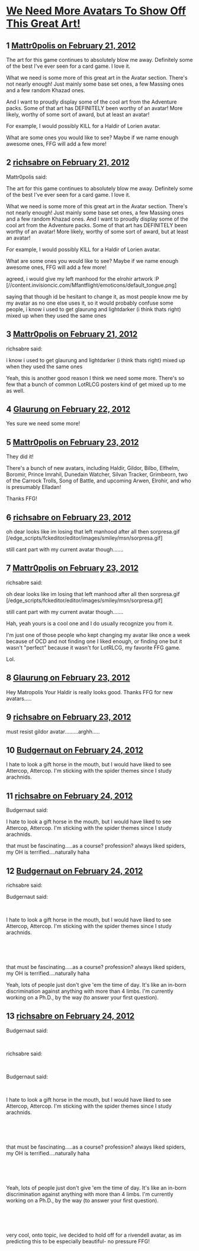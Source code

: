 # [We Need More Avatars To Show Off This Great Art!](https://community.fantasyflightgames.com/topic/60786-we-need-more-avatars-to-show-off-this-great-art/)

## 1 [Mattr0polis on February 21, 2012](https://community.fantasyflightgames.com/topic/60786-we-need-more-avatars-to-show-off-this-great-art/?do=findComment&comment=597118)

The art for this game continues to absolutely blow me away. Definitely some of the best I've ever seen for a card game. I love it.

What we need is some more of this great art in the Avatar section. There's not nearly enough! Just mainly some base set ones, a few Massing ones and a few random Khazad ones.

And I want to proudly display some of the cool art from the Adventure packs. Some of that art has DEFINITELY been worthy of an avatar! More likely, worthy of some sort of award, but at least an avatar!

For example, I would possibly KILL for a Haldir of Lorien avatar.

What are some ones you would like to see? Maybe if we name enough awesome ones, FFG will add a few more!

## 2 [richsabre on February 21, 2012](https://community.fantasyflightgames.com/topic/60786-we-need-more-avatars-to-show-off-this-great-art/?do=findComment&comment=597121)

Mattr0polis said:

The art for this game continues to absolutely blow me away. Definitely some of the best I've ever seen for a card game. I love it.

What we need is some more of this great art in the Avatar section. There's not nearly enough! Just mainly some base set ones, a few Massing ones and a few random Khazad ones. And I want to proudly display some of the cool art from the Adventure packs. Some of that art has DEFINITELY been worthy of an avatar! More likely, worthy of some sort of award, but at least an avatar!

For example, I would possibly KILL for a Haldir of Lorien avatar.

What are some ones you would like to see? Maybe if we name enough awesome ones, FFG will add a few more!



agreed, i would give my left manhood for the elrohir artwork :P [//content.invisioncic.com/Mfantflight/emoticons/default_tongue.png]

saying that though id be hesitant to change it, as most people know me by my avatar as no one else uses it, so it would probably confuse some people, i know i used to get glaurung and lightdarker (i think thats right) mixed up when they used the same ones

## 3 [Mattr0polis on February 21, 2012](https://community.fantasyflightgames.com/topic/60786-we-need-more-avatars-to-show-off-this-great-art/?do=findComment&comment=597128)

richsabre said:

i know i used to get glaurung and lightdarker (i think thats right) mixed up when they used the same ones



Yeah, this is another good reason I think we need some more. There's so few that a bunch of common LotRLCG posters kind of get mixed up to me as well.

## 4 [Glaurung on February 22, 2012](https://community.fantasyflightgames.com/topic/60786-we-need-more-avatars-to-show-off-this-great-art/?do=findComment&comment=597258)

Yes sure we need some more!

## 5 [Mattr0polis on February 23, 2012](https://community.fantasyflightgames.com/topic/60786-we-need-more-avatars-to-show-off-this-great-art/?do=findComment&comment=598009)

They did it!

There's a bunch of new avatars, including Haldir, Gildor, Bilbo, Elfhelm, Boromir, Prince Imrahil, Dunedain Watcher, Silvan Tracker, Grimbeorn, two of the Carrock Trolls, Song of Battle, and upcoming Arwen, Elrohir, and who is presumably Elladan!

Thanks FFG!

## 6 [richsabre on February 23, 2012](https://community.fantasyflightgames.com/topic/60786-we-need-more-avatars-to-show-off-this-great-art/?do=findComment&comment=598013)

oh dear looks like im losing that left manhood after all then sorpresa.gif [/edge_scripts/fckeditor/editor/images/smiley/msn/sorpresa.gif]

still cant part with my current avatar though.......

## 7 [Mattr0polis on February 23, 2012](https://community.fantasyflightgames.com/topic/60786-we-need-more-avatars-to-show-off-this-great-art/?do=findComment&comment=598019)

richsabre said:

oh dear looks like im losing that left manhood after all then sorpresa.gif [/edge_scripts/fckeditor/editor/images/smiley/msn/sorpresa.gif]

still cant part with my current avatar though.......



Hah, yeah yours is a cool one and I do usually recognize you from it.

I'm just one of those people who kept changing my avatar like once a week because of OCD and not finding one I liked enough, or finding one but it wasn't "perfect" because it wasn't for LotRLCG, my favorite FFG game.

Lol.

## 8 [Glaurung on February 23, 2012](https://community.fantasyflightgames.com/topic/60786-we-need-more-avatars-to-show-off-this-great-art/?do=findComment&comment=598052)

Hey Matropolis Your Haldir is really looks good. Thanks FFG for new avatars.....

## 9 [richsabre on February 23, 2012](https://community.fantasyflightgames.com/topic/60786-we-need-more-avatars-to-show-off-this-great-art/?do=findComment&comment=598068)

must resist gildor avatar.........arghh.....

## 10 [Budgernaut on February 24, 2012](https://community.fantasyflightgames.com/topic/60786-we-need-more-avatars-to-show-off-this-great-art/?do=findComment&comment=598428)

I hate to look a gift horse in the mouth, but I would have liked to see Attercop, Attercop. I'm sticking with the spider themes since I study arachnids.

## 11 [richsabre on February 24, 2012](https://community.fantasyflightgames.com/topic/60786-we-need-more-avatars-to-show-off-this-great-art/?do=findComment&comment=598438)

Budgernaut said:

I hate to look a gift horse in the mouth, but I would have liked to see Attercop, Attercop. I'm sticking with the spider themes since I study arachnids.



that must be fascinating.....as a course? profession? always liked spiders, my OH is terrified....naturally haha

## 12 [Budgernaut on February 24, 2012](https://community.fantasyflightgames.com/topic/60786-we-need-more-avatars-to-show-off-this-great-art/?do=findComment&comment=598442)

richsabre said:

Budgernaut said:

 

I hate to look a gift horse in the mouth, but I would have liked to see Attercop, Attercop. I'm sticking with the spider themes since I study arachnids.

 

 

that must be fascinating.....as a course? profession? always liked spiders, my OH is terrified....naturally haha



Yeah, lots of people just don't give 'em the time of day. It's like an in-born discrimination against anything with more than 4 limbs. I'm currently working on a Ph.D., by the way (to answer your first question).

## 13 [richsabre on February 24, 2012](https://community.fantasyflightgames.com/topic/60786-we-need-more-avatars-to-show-off-this-great-art/?do=findComment&comment=598446)

Budgernaut said:

 

richsabre said:

 

Budgernaut said:

 

I hate to look a gift horse in the mouth, but I would have liked to see Attercop, Attercop. I'm sticking with the spider themes since I study arachnids.

 

 

that must be fascinating.....as a course? profession? always liked spiders, my OH is terrified....naturally haha

 

 

Yeah, lots of people just don't give 'em the time of day. It's like an in-born discrimination against anything with more than 4 limbs. I'm currently working on a Ph.D., by the way (to answer your first question).

 

 

very cool, onto topic, ive decided to hold off for a rivendell avatar, as im predicting this to be especially beautiful- no pressure FFG!

